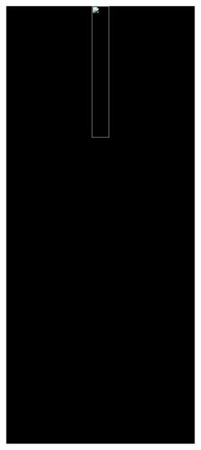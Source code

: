 <!-- logo 图片 -->
<div align="center" style="background-color: black;">
  <img width="30%" src="https://cdn.jsdelivr.net/gh/sun0225SUN/sun0225SUN/assets/images/githubgif.gif" />
</div>



<!-- <div align="center" style="background-color: black;">
</div>
  <div align="center">
    <a href="https://ezops.cn/"><img src="https://img.shields.io/badge/个人站点-EZOPS-blue" /></a>&emsp;
    <a href="https://www.cnblogs.com/Dy1an/"><img src="https://img.shields.io/badge/个人博客-Dy1an-c32136" /></a>&emsp;
    <img src="https://visitor-badge.glitch.me/badge?page_id=goer3" alt="访客统计" />
  </div>
</div> -->

<!-- <div align="center" >
<img src="https://cdn.jsdelivr.net/gh/sun0225SUN/sun0225SUN/assets/images/icon.png" /></div>
</div> -->